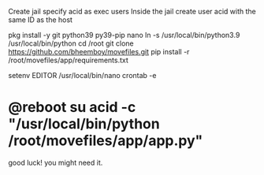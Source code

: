Create jail specify acid as exec users
Inside the jail create user acid with the same ID as the host

pkg install -y git python39 py39-pip nano
ln -s /usr/local/bin/python3.9 /usr/local/bin/python
cd /root
git clone https://github.com/bheemboy/movefiles.git
pip install -r /root/movefiles/app/requirements.txt

setenv EDITOR /usr/local/bin/nano
crontab -e
# @reboot su acid -c "/usr/local/bin/python /root/movefiles/app/app.py"

good luck! you might need it.
